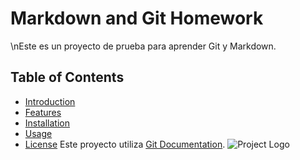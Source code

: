 # Markdown and Git Homework

\nEste es un proyecto de prueba para aprender Git y Markdown.

## Table of Contents

- [Introduction](#introduction)
- [Features](#features)
- [Installation](#installation)
- [Usage](#usage)
- [License](#license)
  Este proyecto utiliza [Git Documentation](https://git-scm.com/doc).
  ![Project Logo](images/logo.png)
